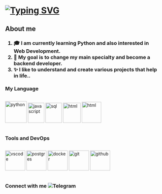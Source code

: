 
<h1><a href="https://git.io/typing-svg"><img src="https://readme-typing-svg.demolab.com?font=Fira+Code&duration=6500&pause=3000&color=0AF2F7&vCenter=true&width=435&lines=Hi+there%2C+I'm+Timofey+Sobolev" alt="Typing SVG" /></a> </h1>

<h2> About me </h2>
 <h3><ol>
    <li>🎓 I am currently learning Python and also interested in Web Development.</li>
    <li>🎯 My goal is to change my main specialty and become a backend developer.</li>
    <li>✨ I like to understand and create various projects that help in life..</li>
</ol></h3>

  <h3> My Language</h3>
    <p style="display: inline-block">
      <img src=https://user-images.githubusercontent.com/116799139/217260685-6ab65e67-bfcd-4615-afef-b2a47a94dee8.png alt="python" width="70" height="70"/>
      <img src=https://user-images.githubusercontent.com/116799139/217260957-4ba27856-89ff-4465-8c21-580c2063f1b5.png alt="javascript" width="53" height="65"/>
      <img src=https://user-images.githubusercontent.com/116799139/217261474-c8c6d3b5-ef8b-414c-876e-c1b30c78ebb1.png alt="sql" width="53" height="65"/>
      <img src=https://user-images.githubusercontent.com/116799139/217261908-3563702e-08cc-4ff7-bca0-3a77630b1d63.png alt="html" width="57" height="65"/>
      <img src=https://user-images.githubusercontent.com/116799139/217262368-47b19dcd-a026-44dd-b586-b54e93fa8d3c.png alt="html" width="63" height="68"/>
    </p>
   <h3> Tools and DevOps</h3>
    <p style="display: inline-block">
      <img src=https://user-images.githubusercontent.com/116799139/217263293-70ec4fb4-ddd3-4225-a1c7-83a03bec2927.png alt="vscode" width="65" height="65"/>
      <img src=https://user-images.githubusercontent.com/116799139/217263507-a2d5a37c-e3ca-487b-a36d-fb59795890bc.png alt="postgres" width="65" height="65"/>
      <img src=https://user-images.githubusercontent.com/116799139/217263592-e8fcd48e-ac1d-4836-bb89-22c88c955d35.png alt="docker" width="65" height="65"/>
      <img src=https://user-images.githubusercontent.com/116799139/217264018-d7e0aac1-5c18-4453-9d25-bb712ddf943d.png alt="git" width="65" height="65"/>
      <img src=https://user-images.githubusercontent.com/116799139/217264297-3dd7cb2f-bfc2-460d-ad2b-be373e4200ec.png alt="github" width="65" height="65"/>
    </p>



<h3>Connect with me 
<href="https://t.me/sobolev_t" rel="nofollow"><img src="https://camo.githubusercontent.com/f33fc1072c02b69dc328e768706c3221f9f4405c45eb12817b3df5524564d858/68747470733a2f2f696d672e736869656c64732e696f2f62616467652f54656c656772616d2d626c75653f7374796c653d666c61742d737175617265266c6f676f3d54656c656772616d" alt="Telegram" data-canonical-src="https://img.shields.io/badge/Telegram-blue?style=flat-square&amp;logo=Telegram" style="max-width: 100%;"></h3>
<!--
<h3>My codewars stats 👇

[![codewars](https://www.codewars.com/users/TimofeySob/badges/large)](https://www.codewars.com/users/TimofeySob)</h3>



**SobolevTim/SobolevTim** is a ✨ _special_ ✨ repository because its `README.md` (this file) appears on your GitHub profile.

Here are some ideas to get you started:

- 🔭 I’m currently working on ...
- 🌱 I’m currently learning ...
- 👯 I’m looking to collaborate on ...
- 🤔 I’m looking for help with ...
- 💬 Ask me about ...
- 📫 How to reach me: ...
- 😄 Pronouns: ...
- ⚡ Fun fact: ...
-->
